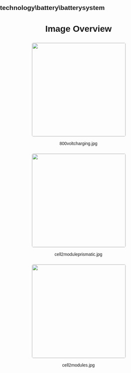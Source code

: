## technology\battery\batterysystem
<style>
    body {
        font-family: Arial, sans-serif;
        margin: 0;
        padding: 0;
    }
    .image-gallery {
        display: flex;
        flex-wrap: wrap;
        gap: 10px;
        justify-content: center;
        padding: 10px;
    }
    .image-gallery img {
        width: 300px;
        height: auto;
        border: 1px solid #ddd;
        border-radius: 5px;
    }
    .image-gallery div {
        flex: 1 1 calc(33.333% - 20px); /* Three images per row on large screens */
        max-width: 300px;
        text-align: center;
    }
    @media (max-width: 768px) {
        .image-gallery div {
            flex: 1 1 calc(50% - 20px); /* Two images per row on medium screens */
        }
    }
    @media (max-width: 480px) {
        .image-gallery div {
            flex: 1 1 100%; /* One image per row on small screens */
        }
    }
</style>
<h1 style ="text-align: center;"> Image Overview </h1> <div class="image-gallery">
<div>
<img src="https://media.evkx.net/multimedia/technology/battery/batterysystem/800voltcharging_st.jpg">
<p>800voltcharging.jpg</p>
</div>
<div>
<img src="https://media.evkx.net/multimedia/technology/battery/batterysystem/cell2moduleprismatic_st.jpg">
<p>cell2moduleprismatic.jpg</p>
</div>
<div>
<img src="https://media.evkx.net/multimedia/technology/battery/batterysystem/cell2modules_st.jpg">
<p>cell2modules.jpg</p>
</div>
</div>

